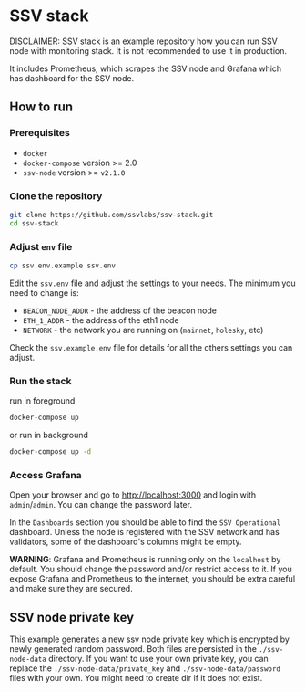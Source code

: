 # SSV stack 
DISCLAIMER: SSV stack is an example repository how you can run SSV node with monitoring stack. It is not recommended to use it in production.

It includes Prometheus, which scrapes the SSV node and Grafana which has dashboard for the SSV node.

## How to run

### Prerequisites
* `docker`
* `docker-compose` version >= 2.0
* `ssv-node` version >= `v2.1.0`

### Clone the repository

```bash
git clone https://github.com/ssvlabs/ssv-stack.git
cd ssv-stack
```
### Adjust `env` file
```bash
cp ssv.env.example ssv.env
```
Edit the `ssv.env` file and adjust the settings to your needs.
The minimum you need to change is:
* `BEACON_NODE_ADDR` - the address of the beacon node
* `ETH_1_ADDR` - the address of the eth1 node
* `NETWORK` - the network you are running on (`mainnet`, `holesky`, etc)

Check the `ssv.example.env` file for details for all the others settings you can adjust.

### Run the stack
run in foreground
```bash
docker-compose up
```
or run in background
```bash
docker-compose up -d
```

### Access Grafana
Open your browser and go to [http://localhost:3000](http://localhost:3000) and login with `admin`/`admin`. You can change the password later.

In the `Dashboards` section you should be able to find the `SSV Operational` dashboard. Unless the node is registered with the SSV network and has validators, some of the dashboard's columns might be empty.

**WARNING**: Grafana and Prometheus is running only on the `localhost` by default. You should change the password and/or restrict access to it. If you expose Grafana and Prometheus to the internet, you should be extra careful and make sure they are secured.

## SSV node private key
This example generates a new ssv node private key which is encrypted by newly generated random password. Both files are persisted in the `./ssv-node-data` directory. If you want to use your own private key, you can replace the `./ssv-node-data/private_key` and `./ssv-node-data/password` files with your own. You might need to create dir if it does not exist.
